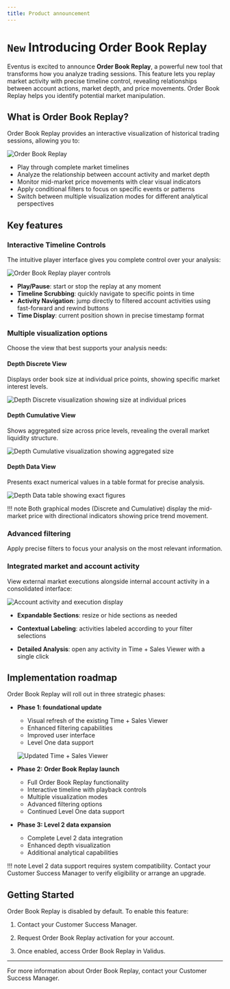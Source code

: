 ```yaml
---
title: Product announcement
---
```


# `New` Introducing Order Book Replay

Eventus is excited to announce **Order Book Replay**, a powerful new tool that transforms how you analyze trading sessions. 
This feature lets you replay market activity with precise timeline control, revealing relationships between account actions, market depth, and price movements. Order Book Replay helps you identify potential market manipulation.

## What is Order Book Replay?

Order Book Replay provides an interactive visualization of historical trading sessions, allowing you to:

![Order Book Replay](../assets/images/obr.png)

- Play through complete market timelines
- Analyze the relationship between account activity and market depth
- Monitor mid-market price movements with clear visual indicators
- Apply conditional filters to focus on specific events or patterns
- Switch between multiple visualization modes for different analytical perspectives

## Key features

### Interactive Timeline Controls

The intuitive player interface gives you complete control over your analysis:

![Order Book Replay player controls](../assets/images/obr-player.png)

- **Play/Pause**: start or stop the replay at any moment
- **Timeline Scrubbing**: quickly navigate to specific points in time
- **Activity Navigation**: jump directly to filtered account activities using fast-forward and rewind buttons
- **Time Display**: current position shown in precise timestamp format

### Multiple visualization options

Choose the view that best supports your analysis needs:

#### Depth Discrete View

Displays order book size at individual price points, showing specific market interest levels.

![Depth Discrete visualization showing size at individual prices](../assets/images/obr-discrete.png)

#### Depth Cumulative View

Shows aggregated size across price levels, revealing the overall market liquidity structure.

![Depth Cumulative visualization showing aggregated size](../assets/images/obr-cumulative.png)

#### Depth Data View

Presents exact numerical values in a table format for precise analysis.

![Depth Data table showing exact figures](../assets/images/obr-data.png)

!!! note 
    Both graphical modes (Discrete and Cumulative) display the mid-market price with directional indicators showing price trend movement.

### Advanced filtering

Apply precise filters to focus your analysis on the most relevant information.

### Integrated market and account activity

View external market executions alongside internal account activity in a consolidated interface:

![Account activity and execution display](../assets/images/obr-exlusions.png)

- **Expandable Sections**: resize or hide sections as needed

- **Contextual Labeling**: activities labeled according to your filter selections

- **Detailed Analysis**: open any activity in Time + Sales Viewer with a single click

## Implementation roadmap

Order Book Replay will roll out in three strategic phases:

<div class="sessions" markdown>

- **Phase 1: foundational update**

    - Visual refresh of the existing Time + Sales Viewer
    - Enhanced filtering capabilities
    - Improved user interface
    - Level One data support

    ![Updated Time + Sales Viewer](../assets/images/tns.png)

- **Phase 2: Order Book Replay launch**

    - Full Order Book Replay functionality
    - Interactive timeline with playback controls
    - Multiple visualization modes
    - Advanced filtering options
    - Continued Level One data support

- **Phase 3: Level 2 data expansion**

    - Complete Level 2 data integration
    - Enhanced depth visualization
    - Additional analytical capabilities

!!! note 
    Level 2 data support requires system compatibility. Contact your Customer Success Manager to verify eligibility or arrange an upgrade.

## Getting Started

Order Book Replay is disabled by default. To enable this feature:

1. Contact your Customer Success Manager.

2. Request Order Book Replay activation for your account.

3. Once enabled, access Order Book Replay in Validus.

---

For more information about Order Book Replay, contact your Customer Success Manager.